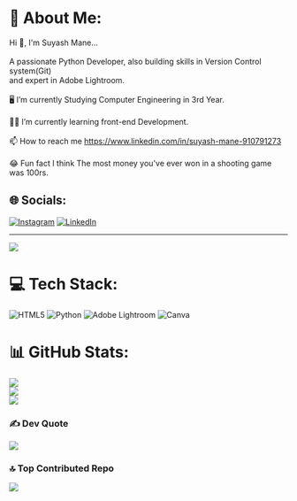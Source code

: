 # 💫 About Me:
Hi 👋, I'm Suyash Mane...<br><br>A passionate Python Developer, also building skills in Version Control system(Git)<br>and expert in Adobe Lightroom.<br><br>🖥️ I’m currently Studying Computer Engineering in 3rd Year. <br><br>✍🏻 I’m currently learning front-end Development.<br><br>📫 How to reach me https://www.linkedin.com/in/suyash-mane-910791273<br><br>😂 Fun fact I think The most money you've ever won in a shooting game was 100rs.


## 🌐 Socials:
[![Instagram](https://img.shields.io/badge/Instagram-%23E4405F.svg?logo=Instagram&logoColor=white)](https://instagram.com/suyash_mane03) [![LinkedIn](https://img.shields.io/badge/LinkedIn-%230077B5.svg?logo=linkedin&logoColor=white)](https://linkedin.com/in/https://www.linkedin.com/in/suyash-mane-910791273) 

---
[![](https://visitcount.itsvg.in/api?id=suyashstr&icon=0&color=6)](https://visitcount.itsvg.in)

# 💻 Tech Stack:
![HTML5](https://img.shields.io/badge/html5-%23E34F26.svg?style=for-the-badge&logo=html5&logoColor=white) ![Python](https://img.shields.io/badge/python-3670A0?style=for-the-badge&logo=python&logoColor=ffdd54) ![Adobe Lightroom](https://img.shields.io/badge/Adobe%20Lightroom-31A8FF.svg?style=for-the-badge&logo=Adobe%20Lightroom&logoColor=white) ![Canva](https://img.shields.io/badge/Canva-%2300C4CC.svg?style=for-the-badge&logo=Canva&logoColor=white)
# 📊 GitHub Stats:
![](https://github-readme-stats.vercel.app/api?username=suyashstr&theme=midnight-purple&hide_border=false&include_all_commits=false&count_private=false)<br/>
![](https://github-readme-streak-stats.herokuapp.com/?user=suyashstr&theme=midnight-purple&hide_border=false)<br/>
![](https://github-readme-stats.vercel.app/api/top-langs/?username=suyashstr&theme=midnight-purple&hide_border=false&include_all_commits=false&count_private=false&layout=compact)

### ✍️ Dev Quote
![](https://quotes-github-readme.vercel.app/api?type=horizontal&theme=tokyonight)

### 🔝 Top Contributed Repo
![](https://github-contributor-stats.vercel.app/api?username=suyashstr&limit=5&theme=tokyonight&combine_all_yearly_contributions=true)




